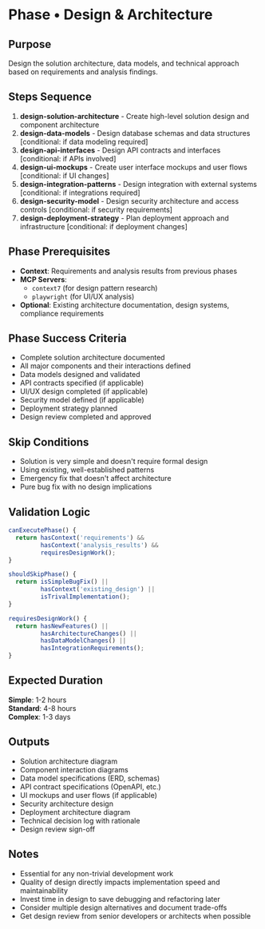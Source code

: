 # Phase • Design & Architecture

## Purpose
Design the solution architecture, data models, and technical approach based on requirements and analysis findings.

## Steps Sequence
1. **design-solution-architecture** - Create high-level solution design and component architecture
2. **design-data-models** - Design database schemas and data structures [conditional: if data modeling required]
3. **design-api-interfaces** - Design API contracts and interfaces [conditional: if APIs involved]
4. **design-ui-mockups** - Create user interface mockups and user flows [conditional: if UI changes]
5. **design-integration-patterns** - Design integration with external systems [conditional: if integrations required]
6. **design-security-model** - Design security architecture and access controls [conditional: if security requirements]
7. **design-deployment-strategy** - Plan deployment approach and infrastructure [conditional: if deployment changes]

## Phase Prerequisites
- **Context**: Requirements and analysis results from previous phases
- **MCP Servers**: 
  - `context7` (for design pattern research)
  - `playwright` (for UI/UX analysis)
- **Optional**: Existing architecture documentation, design systems, compliance requirements

## Phase Success Criteria
- Complete solution architecture documented
- All major components and their interactions defined
- Data models designed and validated
- API contracts specified (if applicable)
- UI/UX design completed (if applicable)
- Security model defined (if applicable)
- Deployment strategy planned
- Design review completed and approved

## Skip Conditions
- Solution is very simple and doesn't require formal design
- Using existing, well-established patterns
- Emergency fix that doesn't affect architecture
- Pure bug fix with no design implications

## Validation Logic
```javascript
canExecutePhase() {
  return hasContext('requirements') &&
         hasContext('analysis_results') &&
         requiresDesignWork();
}

shouldSkipPhase() {
  return isSimpleBugFix() ||
         hasContext('existing_design') ||
         isTrivalImplementation();
}

requiresDesignWork() {
  return hasNewFeatures() ||
         hasArchitectureChanges() ||
         hasDataModelChanges() ||
         hasIntegrationRequirements();
}
```

## Expected Duration
**Simple**: 1-2 hours  
**Standard**: 4-8 hours  
**Complex**: 1-3 days

## Outputs
- Solution architecture diagram
- Component interaction diagrams
- Data model specifications (ERD, schemas)
- API contract specifications (OpenAPI, etc.)
- UI mockups and user flows (if applicable)
- Security architecture design
- Deployment architecture diagram
- Technical decision log with rationale
- Design review sign-off

## Notes
- Essential for any non-trivial development work
- Quality of design directly impacts implementation speed and maintainability
- Invest time in design to save debugging and refactoring later
- Consider multiple design alternatives and document trade-offs
- Get design review from senior developers or architects when possible 